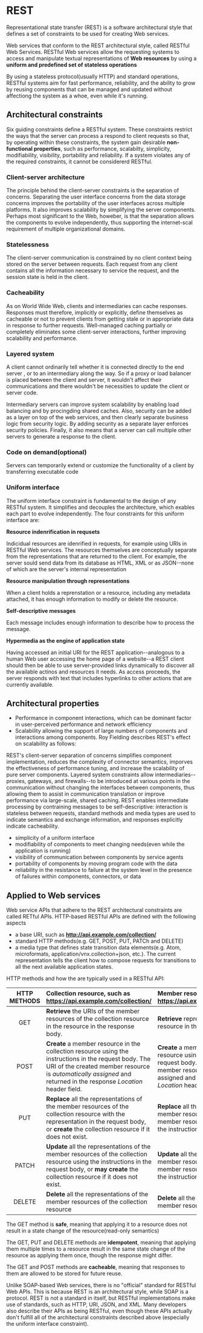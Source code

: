 # REST

Representational state transfer (REST) is a software architectural style that defines a set of constraints to be used for creating Web services.

Web services that conform to the REST architectural style, called RESTful Web Services. RESTful Web services allow the requesting systems to access and manipulate textual representations of **Web resources** by using a **uniform and predefined set of stateless operations**

By using a stateless protocol(usually HTTP) and standard operations, RESTful systems aim for fast performance, reliability, and the ability to grow by reusing components that can be managed and updated without affectiong the system as a whoe, even while it's running.

## Architectural constraints

Six guiding constraints define a RESTful system. These constraints restrict the ways that the server can process a respond to client requests so that, by operating within these constraints, the system gain desirable **non-functional properties**, such as performance, scalabilty, simplicity, modifiability, visibility, portability and reliability. If a system violates any of the required constraints, it cannot be considererd RESTful.

### Client-server architecture

The principle behind the client-server constraints is the separation of concerns. Separating the user interface concerns from the data storage concerns improves the portability of the user interfaces across multiple platforms. It also improves scalability by simplifying the server components. Perhaps most significant to the Web, howeber, is that the separation allows the components to evolve independently, thus supporting the internet-scal requirement of multiple organizational domains.

### Statelessness

The client-server communication is constrained by no client context being stored on the server between requests. Each request from any client contains all the information necessary to service the request, and the session state is held in the client. 

### Cacheability

As on World Wide Web, clients and intermediaries can cache responses. Responses must therefore, implicitly or explicitly, define themselves as cacheable or not to prevent clients from getting stale or in appropriate data in response to further requests. Well-managed caching partially or completely eliminates some client-server interactions, further improving scalability and performance.

### Layered system

A client cannot ordinarily tell whether it is connected directly to the end server , or to an intermediary along the way. So if a proxy or load balancer is placed between the client and server, it wouldn't affect their communications and there wouldn't be necessities to update the client or server code.

Intermediary servers can improve system scalability by enabling load balancing and by procingding shared caches. Also, security can be added as a layer on top of the web services, and then clearly separate business logic from security logic. By adding security as a separate layer enforces security policies. Finally, it also means that a server can call multiple other servers to generate a response to the client.

### Code on demand(optional)

Servers can temporarily extend or customize the functionality of a client by transferring executable code

### Uniform interface

The uniform interface constraint is fundamental to the design of any RESTful system. It simplifies and decouples the architecture, which exables each part to evolve independently. The four constraints for this uniform interface are:

**Resource indenrification in requsets**

Indicidual resources are idenrified in requests, for example using URIs in RESTful Web services. The resources themselves are conceptually separate from the representations that are returned to the client. For example, the server sould send data from its database as HTML, XML or as JSON--none of which are the server's internal representation

**Resource manipulation through representations**

When a client holds a reprenstation or a resource, including any metadata attached, it has enough information to modify or delete the resource.

**Self-descriptive messages**

Each message includes enough information to describe how to process the message.

**Hypermedia as the engine of application state**

Having accessed an initial URI for the REST application--analogous to a human Web user accessing the home page of a website--a REST client should then be able to use server-provided links dynamically to discover all the available actinos and resources it needs. As access proceeds, the server responds with text that includes hyperlinks to other actions that are currently available.

## Architectural properties

- Performance in component interactions, which can be dominant factor in user-perceived performance and network efficiency
- Scalability allowing the support of large numbers of components and interactions among components. Roy Fielding describes REST's effect on scalability as follows:
    
REST's client-server separation of concerns simplifies component implementation, reduces the complexity of connector semantics, imporves the effectiveness of performance tuning, and increase the scalability of pure server components. Layered system constraints allow intermediaries--proxies, gateways, and firewalls--to be introduced at various points in the communication without changing the interfaces between components, thus allowing them to assist in communication translation or improve performance via large-scale, shared caching. REST enables intermediate processing by contraining messages to be self-descriptive: interaction is stateless between requests, standard methods and media types are used to indicate semantics and exchange information, and responses explicitly indicate cacheability.

- simplicity of a uniform interface
- modifiability of components to meet changing needs(even while the application is running)
- visibility of communication between components by service agents
- portability of components by moving program code with the data
- reliability in the resistance to failure at the system level in the presence of failures within components, connectors, or data

## Applied to Web services

Web service APIs that adhere to the REST architectural constraints are called RETful APIs. HTTP-based RESTful APIs are defined with the following aspects

- a base URI, such as **http://api.example.com/collection/**
- standard HTTP methods(e.g. GET, POST, PUT, PATCh and DELETE)
- a media type that defines state transition data elements(e.g. Atom, microformats, application/vnx.collection+json, etc.). The current representation tells the client how to compose requests for transitions to all the next available application states.

HTTP methods and how the are typically used in a RESTful API:

|HTTP METHODS|Collection resource, such as https://api.example.com/collection/|Member resource, such as https://api.example.com/collection/item3|
|:----------:|:------------------|:--------------|
|GET|**Retrieve** the URIs of the member resources of the collection resource in the resource in the response body.|**Retrieve** representation of the member resource in the response body.|
|POST|**Create** a member resource in the collection resource using the instructions in the request body. The URI of the created member resource is *automatically assigned* and returned in the response *Location* header field.|**Create** a member resource in the member resource using the instructions in the request body. The URI of the created member resource is automatically assigned and returned in the response *Location* header field.|
|PUT|**Replace** all the representations of the member resources of the collection resource with the representation in the request body, or **create** the collection resource if it does not exist.|**Replace** all the representations of the member resource, or **may create** the member resource if it does not exist, using the instructions in the request body.|
|PATCH|**Update** all the representations of the member resources of the collection resource using the instructions in the request body, or **may create** the collection resource if it does not exist.|**Update** all the representations of the member resource, or **may create** the member resource if it does not exist, using the instructions int the request body.|
|DELETE|**Delete** all the representations of the member resources of the collection resource|**Delete** all the representations of the member resource.|

The GET method is **safe**, meaning that applying it to a resource does not result in a state change of the resource(read-only semantics)

The GET, PUT and DELETE methods are **idempotent**, meaning that applying them multiple times to a resource result in the same state change of the resource as applying them once, though the response might differ.

The GET and POST methods are **cacheable**, meaning that responses to them are allowed to be stored for future reuse.

Unlike SOAP-based Web services, there is no "official" standard for RESTful Web APIs. This is because REST is an architectural style, while SOAP is a protocol. REST is not a standard in itself, but RESTful implementations make use of standards, such as HTTP, URI, JSON, and XML. Many developers also describe their APIs as being RESTful, even though these APIs actually don't fulfill all of the architectural constraints described above (especially the uniform interface constraint).
